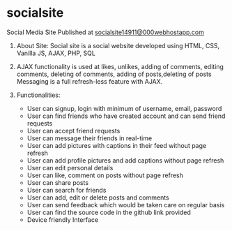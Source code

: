 # socialsite
Social Media Site
Published at socialsite14911@000webhostapp.com

1)  About Site:
      Social site is a social website developed using
      HTML, CSS, Vanilla JS, AJAX, PHP, SQL

2)  AJAX functionality is used at likes, unlikes, adding of comments, editing comments, deleting of comments, adding of posts,deleting of posts
    Messaging is a full refresh-less feature with AJAX.
3) Functionalities:
    * User can signup, login with minimum of username, email, password
    * User can find friends who have created account and can send friend requests
    * User can accept friend requests
    * User can message their friends in real-time
    * User can add pictures with captions in their feed without page refresh
    * User can add profile pictures and add captions without page refresh
    * User can edit personal details
    * User can like, comment on posts without page refresh
    * User can share posts
    * User can search for friends
    * User can add, edit or delete posts and comments
    * User can send feedback which would be taken care on regular basis
    * User can find the source code in the github link provided
    * Device friendly Interface
